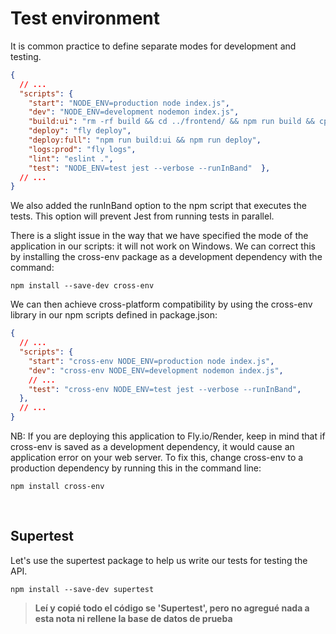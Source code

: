 # Test environment

It is common practice to define separate modes for development and testing.
```json
{
  // ...
  "scripts": {
    "start": "NODE_ENV=production node index.js",
    "dev": "NODE_ENV=development nodemon index.js",
    "build:ui": "rm -rf build && cd ../frontend/ && npm run build && cp -r build ../backend",
    "deploy": "fly deploy",
    "deploy:full": "npm run build:ui && npm run deploy",
    "logs:prod": "fly logs",
    "lint": "eslint .",
    "test": "NODE_ENV=test jest --verbose --runInBand"  },
  // ...
}
```
We also added the runInBand option to the npm script that executes the tests. This option will prevent Jest from running tests in parallel.

There is a slight issue in the way that we have specified the mode of the application in our scripts: it will not work on Windows. We can correct this by installing the cross-env package as a development dependency with the command:

```
npm install --save-dev cross-env
```
We can then achieve cross-platform compatibility by using the cross-env library in our npm scripts defined in package.json:

```json
{
  // ...
  "scripts": {
    "start": "cross-env NODE_ENV=production node index.js",
    "dev": "cross-env NODE_ENV=development nodemon index.js",
    // ...
    "test": "cross-env NODE_ENV=test jest --verbose --runInBand",
  },
  // ...
}
```
NB: If you are deploying this application to Fly.io/Render, keep in mind that if cross-env is saved as a development dependency, it would cause an application error on your web server. To fix this, change cross-env to a production dependency by running this in the command line:

```
npm install cross-env
```
<br>

## Supertest

Let's use the supertest package to help us write our tests for testing the API.
```shell
npm install --save-dev supertest
```
> **Leí y copié todo el código se 'Supertest', pero no agregué nada a esta nota ni rellene la base de datos de prueba**



<br>
<br>
<br>
<br>
<br>
<br>
<br>
<br>
<br>
<br>
<br>


```shel

```
```json

```